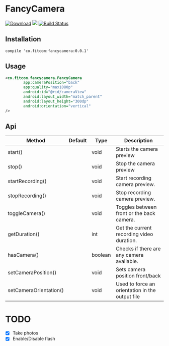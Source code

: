 # FancyCamera

[![Download][bintray_svg]][bintray_url]
![][camera_svg]
[![Build Status][build_status_svg]][build_status_link]

[build_status_svg]: https://travis-ci.org/triniwiz/fancycamera.svg?branch=master
[build_status_link]: https://travis-ci.org/triniwiz/fancycamera
[bintray_svg]: https://api.bintray.com/packages/triniwiz/maven/fancycamera/images/download.svg
[bintray_url]: https://bintray.com/triniwiz/maven/fancycamera/_latestVersion
[camera_svg]: https://img.shields.io/badge/Android-fancycamera-yellowgreen.svg
## Installation

```
compile 'co.fitcom:fancycamera:0.0.1'
```

## Usage

```xml
<co.fitcom.fancycamera.FancyCamera
        app:cameraPosition="back"
        app:quality="max1080p"
        android:id="@+id/cameraView"
        android:layout_width="match_parent"
        android:layout_height="300dp"
        android:orientation="vertical"
/>
```

## Api

| Method                  | Default | Type    | Description                                           |
| ----------------------- | ------- | ------- | ----------------------------------------------------- |
| start()                 |         | void    | Starts the camera preview                             |
| stop()                  |         | void    | Stop the camera preview                               |
| startRecording()        |         | void    | Start recording camera preview.                       |
| stopRecording()         |         | void    | Stop recording camera preview.                        |
| toggleCamera()          |         | void    | Toggles between front or the back camera.             |
| getDuration()           |         | int     | Get the current recording video duration.             |
| hasCamera()             |         | boolean | Checks if there are any camera available.             |
| setCameraPosition()     |         | void    | Sets camera position front/back                       |
| setCameraOrientation()  |         | void    | Used to force an orientation in the output file       |

# TODO

- [x] Take photos
- [x] Enable/Disable flash
